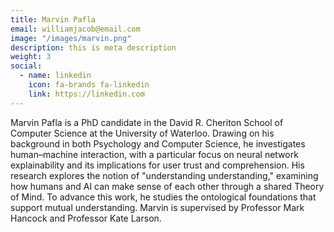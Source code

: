 ```yaml
---
title: Marvin Pafla
email: williamjacob@email.com
image: "/images/marvin.png"
description: this is meta description
weight: 3
social:
  - name: linkedin
    icon: fa-brands fa-linkedin
    link: https://linkedin.com
---
```


Marvin Pafla is a PhD candidate in the David R. Cheriton School of Computer Science at the University of Waterloo. Drawing on his background in both Psychology and Computer Science, he investigates human–machine interaction, with a particular focus on neural network explainability and its implications for user trust and comprehension. His research explores the notion of "understanding understanding," examining how humans and AI can make sense of each other through a shared Theory of Mind. To advance this work, he studies the ontological foundations that support mutual understanding. Marvin is supervised by Professor Mark Hancock and Professor Kate Larson.
